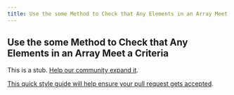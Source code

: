 ```yaml
---
title: Use the some Method to Check that Any Elements in an Array Meet a Criteria
---
```

## Use the some Method to Check that Any Elements in an Array Meet a Criteria

This is a stub. <a href='https://github.com/freecodecamp/guides/tree/master/src/pages/certifications/javascript-algorithms-and-data-structures/functional-programming/use-the-some-method-to-check-that-any-elements-in-an-array-meet-a-criteria/index.md' target='_blank' rel='nofollow'>Help our community expand it</a>.

<a href='https://github.com/freecodecamp/guides/blob/master/README.md' target='_blank' rel='nofollow'>This quick style guide will help ensure your pull request gets accepted</a>.

<!-- The article goes here, in GitHub-flavored Markdown. Feel free to add YouTube videos, images, and CodePen/JSBin embeds  -->
